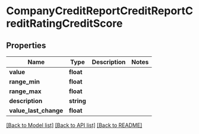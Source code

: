 # CompanyCreditReportCreditReportCreditRatingCreditScore

## Properties
Name | Type | Description | Notes
------------ | ------------- | ------------- | -------------
**value** | **float** |  | 
**range_min** | **float** |  | 
**range_max** | **float** |  | 
**description** | **string** |  | 
**value_last_change** | **float** |  | 

[[Back to Model list]](../README.md#documentation-for-models) [[Back to API list]](../README.md#documentation-for-api-endpoints) [[Back to README]](../README.md)


